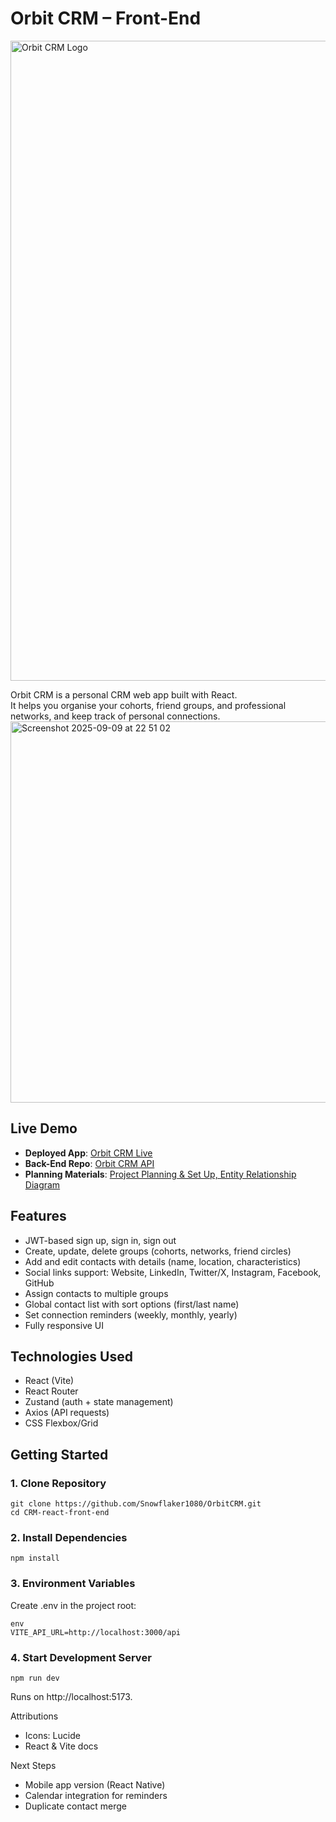 # Orbit CRM – Front-End
<img width="1024" height="1024" alt="Orbit CRM Logo" src="https://github.com/user-attachments/assets/dc956bb5-0492-4a34-a3fa-e61b72495b0c" />

Orbit CRM is a personal CRM web app built with React.  
It helps you organise your cohorts, friend groups, and professional networks, and keep track of personal connections.
<img width="1038" height="610" alt="Screenshot 2025-09-09 at 22 51 02" src="https://github.com/user-attachments/assets/553a9c41-f682-4dc5-a11b-60cac259d72d" />

## Live Demo

- **Deployed App**: [Orbit CRM Live](https://your-deployed-app-link.com)  
- **Back-End Repo**: [Orbit CRM API](https://github.com/Snowflaker1080/OrbitCRM/tree/main/CRM-express-api-back-end)
- **Planning Materials**: [Project Planning & Set Up, Entity Relationship Diagram](https://www.icloud.com/freeform/0ebUKyiuoFa1LGwG5bNxzgkJQ#Personal_CRM_Project)

## Features

- JWT-based sign up, sign in, sign out  
- Create, update, delete groups (cohorts, networks, friend circles)  
- Add and edit contacts with details (name, location, characteristics)  
- Social links support: Website, LinkedIn, Twitter/X, Instagram, Facebook, GitHub  
- Assign contacts to multiple groups  
- Global contact list with sort options (first/last name)  
- Set connection reminders (weekly, monthly, yearly)  
- Fully responsive UI  

## Technologies Used

- React (Vite)  
- React Router  
- Zustand (auth + state management)  
- Axios (API requests)  
- CSS Flexbox/Grid  

## Getting Started

### 1. Clone Repository

	git clone https://github.com/Snowflaker1080/OrbitCRM.git
	cd CRM-react-front-end

### 2. Install Dependencies

	npm install

### 3. Environment Variables

Create .env in the project root:

	env
	VITE_API_URL=http://localhost:3000/api

### 4. Start Development Server

	npm run dev

Runs on http://localhost:5173.

Attributions
- Icons: Lucide
- React & Vite docs

Next Steps
- Mobile app version (React Native)
- Calendar integration for reminders
- Duplicate contact merge

